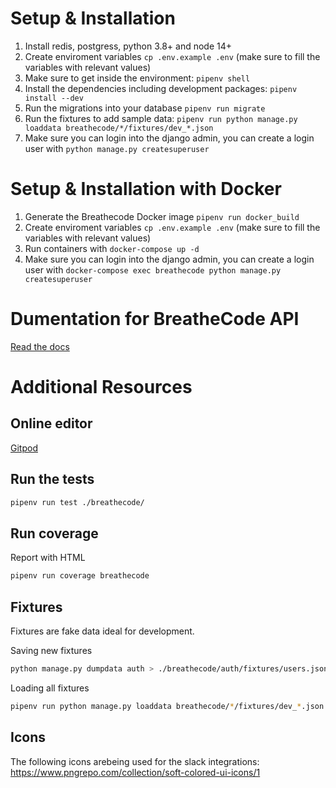 # Setup & Installation

1. Install redis, postgress, python 3.8+ and node 14+
2. Create enviroment variables `cp .env.example .env` (make sure to fill the variables with relevant values)
3. Make sure to get inside the environment: `pipenv shell`
4. Install the dependencies including development packages: `pipenv install --dev`
5. Run the migrations into your database `pipenv run migrate`
6. Run the fixtures to add sample data: `pipenv run python manage.py loaddata breathecode/*/fixtures/dev_*.json`
7. Make sure you can login into the django admin, you can create a login user with `python manage.py createsuperuser`

# Setup & Installation with Docker

1. Generate the Breathecode Docker image `pipenv run docker_build`
2. Create enviroment variables `cp .env.example .env` (make sure to fill the variables with relevant values)
3. Run containers with `docker-compose up -d`
4. Make sure you can login into the django admin, you can create a login user with `docker-compose exec breathecode python manage.py createsuperuser`

# Dumentation for BreatheCode API

[Read the docs](https://documenter.getpostman.com/view/2432393/T1LPC6ef)

# Additional Resources

## Online editor

[Gitpod](https://gitpod.io/#https://github.com/breatheco-de/apiv2)

## Run the tests

```bash
pipenv run test ./breathecode/
```

## Run coverage

Report with HTML

```bash
pipenv run coverage breathecode
```

## Fixtures

Fixtures are fake data ideal for development.

Saving new fixtures
```bash
python manage.py dumpdata auth > ./breathecode/auth/fixtures/users.json
```

Loading all fixtures
```bash
pipenv run python manage.py loaddata breathecode/*/fixtures/dev_*.json
```

## Icons

The following icons arebeing used for the slack integrations: https://www.pngrepo.com/collection/soft-colored-ui-icons/1